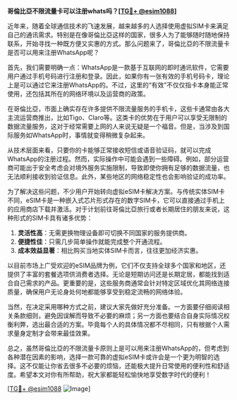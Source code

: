 **哥倫比亞不限流量卡可以注册whats吗？[[TG💪+ @esim1088](https://t.me/s/esim1088)]**

近年来，随着全球通信技术的飞速发展，越来越多的人选择使用虚拟SIM卡来满足自己的通讯需求。特别是在像哥倫比亞这样的国家，很多人为了能够随时随地保持联系，开始寻找一种既方便又实惠的方式。那么问题来了，哥倫比亞的不限流量卡是否可以用来注册WhatsApp呢？

首先，我们需要明确一点：WhatsApp是一款基于互联网的即时通讯软件，它需要用户通过手机号码进行注册和登录。因此，如果你有一张有效的手机号码卡，理论上是可以通过它来注册WhatsApp的。不过，这里的“有效”不仅仅指卡本身能正常使用，还包括其所在的网络环境以及运营商的政策。

在哥倫比亞，市面上确实存在许多提供不限流量服务的手机卡，这些卡通常由各大主流运营商推出，比如Tigo、Claro等。这类卡的优势在于用户可以享受无限制的数据流量服务，这对于经常需要上网的人来说无疑是一个福音。但是，当涉及到国际服务如WhatsApp时，事情就变得稍微复杂起来。

从技术层面来看，只要你的卡能够正常接收短信或语音验证码，就可以完成WhatsApp的注册过程。然而，实际操作中可能会遇到一些障碍。例如，部分运营商可能出于安全考虑会对境外服务实施限制，导致即使你拥有足够的数据流量，也无法顺利接收到验证信息。此外，某些地区的网络稳定性也会影响验证的成功率。

为了解决这些问题，不少用户开始转向虚拟eSIM卡解决方案。与传统实体SIM卡不同，eSIM卡是一种嵌入式芯片形式存在的数字SIM卡，它可以直接通过手机上的应用商店下载并激活。对于计划前往哥倫比亞旅行或者长期居住的朋友来说，这种形式的SIM卡具有诸多优势：

1. **灵活性高**：无需更换物理设备即可切换不同国家的服务提供商。
2. **便捷性佳**：只需几步简单操作就能完成整个开通流程。
3. **成本效益显著**：相比购买当地实体SIM卡而言，往往更加经济实惠。

以目前市场上广受欢迎的eSIM品牌为例，它们不仅支持全球多个国家和地区，还提供了丰富的套餐选项供消费者选择。无论是短期访问还是长期定居，都能找到适合自己需求的产品。更重要的是，这些服务商通常会针对特定区域优化其网络连接质量，确保用户无论身处何地都能够享受到稳定流畅的网络体验。

当然，在决定采用哪种方式之前，建议大家先做好充分准备。一方面要仔细阅读相关条款细则，避免因误解而导致不必要的麻烦；另一方面也要结合自身实际情况权衡利弊，选出最合适的方案。毕竟每个人的具体情况都不尽相同，只有根据个人需求量身定制才会带来最佳效果。

总之，虽然哥倫比亞的不限流量卡原则上是可以用来注册WhatsApp的，但考虑到各种潜在因素的影响，选择一款可靠的虚拟eSIM卡或许会是一个更为明智的选择。这不仅能让你省去很多不必要的烦恼，还能极大提升日常使用的便利性和舒适度。希望本文对你有所帮助，祝大家都能轻松愉快地享受数字时代的便利！

[[TG💪+ @esim1088](https://t.me/s/esim1088) ![Image](https://i.postimg.cc/4NQfJmqS/Snipaste-2025-05-13-00-14-12.png)]